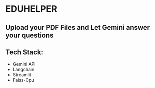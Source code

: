 # EDUHELPER

## Upload your PDF Files and Let Gemini answer your questions

## Tech Stack:
- Gemini API
- Langchain
- Streamlit
- Faiss-Cpu